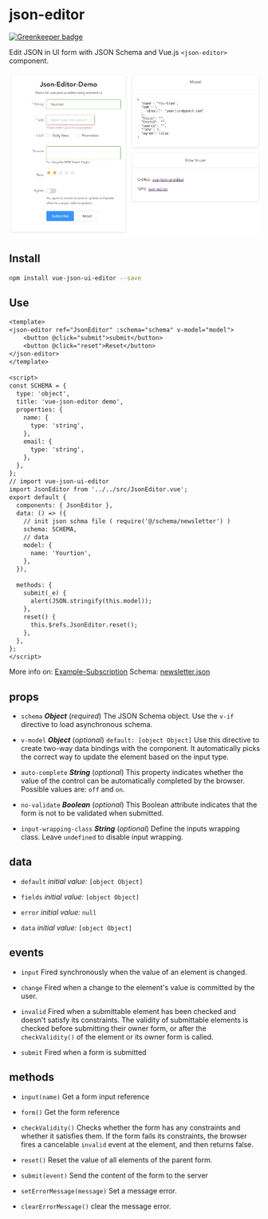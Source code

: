 # json-editor

[![Greenkeeper badge](https://badges.greenkeeper.io/yourtion/vue-json-ui-editor.svg)](https://greenkeeper.io/)

Edit JSON in UI form with JSON Schema and Vue.js `<json-editor>` component.

![ScreenShot](screenshot.jpg)

## Install

```bash
npm install vue-json-ui-editor --save
```

## Use

```Vue
<template>
<json-editor ref="JsonEditor" :schema="schema" v-model="model">
    <button @click="submit">submit</button>
    <button @click="reset">Reset</button>
</json-editor>
</template>

<script>
const SCHEMA = {
  type: 'object',
  title: 'vue-json-editor demo',
  properties: {
    name: {
      type: 'string',
    },
    email: {
      type: 'string',
    },
  },
};
// import vue-json-ui-editor
import JsonEditor from '../../src/JsonEditor.vue';
export default {
  components: { JsonEditor },
  data: () => ({
    // init json schma file ( require('@/schema/newsletter') )
    schema: SCHEMA,
    // data
    model: {
      name: 'Yourtion',
    },
  }),

  methods: {
    submit(_e) {
      alert(JSON.stringify(this.model));
    },
    reset() {
      this.$refs.JsonEditor.reset();
    },
  },
};
</script>
```

More info on: [Example-Subscription](example/components/Subscription.vue)
Schema: [newsletter.json](example/schema/newsletter.json)

## props

- `schema` ***Object*** (*required*)
The JSON Schema object. Use the `v-if` directive to load asynchronous schema.

- `v-model` ***Object*** (*optional*) `default: [object Object]`
Use this directive to create two-way data bindings with the component. It automatically picks the correct way to update the element based on the input type.

- `auto-complete` ***String*** (*optional*)
This property indicates whether the value of the control can be automatically completed by the browser. Possible values are: `off` and `on`.

- `no-validate` ***Boolean*** (*optional*)
This Boolean attribute indicates that the form is not to be validated when submitted.

- `input-wrapping-class` ***String*** (*optional*)
Define the inputs wrapping class. Leave `undefined` to disable input wrapping.

## data

- `default`
 *initial value:* `[object Object]`

- `fields`
 *initial value:* `[object Object]`

- `error`
 *initial value:* `null`

- `data`
 *initial value:* `[object Object]`

## events

- `input` Fired synchronously when the value of an element is changed.

- `change` Fired when a change to the element's value is committed by the user.

- `invalid` Fired when a submittable element has been checked and doesn't satisfy its constraints. The validity of submittable elements is checked before submitting their owner form, or after the `checkValidity()` of the element or its owner form is called.

- `submit` Fired when a form is submitted

## methods

- `input(name)`
Get a form input reference

- `form()`
Get the form reference

- `checkValidity()`
Checks whether the form has any constraints and whether it satisfies them. If the form fails its constraints, the browser fires a cancelable `invalid` event at the element, and then returns false.

- `reset()`
Reset the value of all elements of the parent form.

- `submit(event)`
Send the content of the form to the server

- `setErrorMessage(message)`
Set a message error.

- `clearErrorMessage()`
clear the message error.
